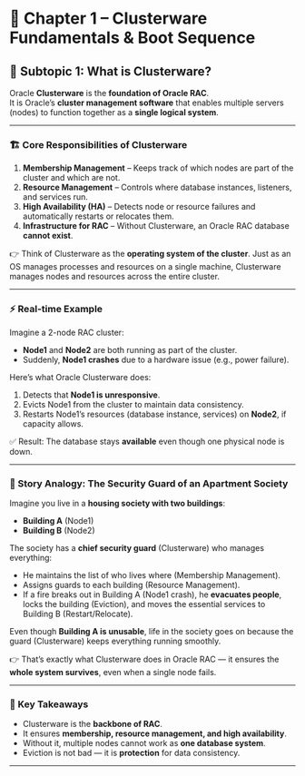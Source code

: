 # 📖 Chapter 1 – Clusterware Fundamentals & Boot Sequence

## 🔹 Subtopic 1: What is Clusterware?

Oracle **Clusterware** is the **foundation of Oracle RAC**.  
It is Oracle’s **cluster management software** that enables multiple servers (nodes) to function together as a **single logical system**.

---

### 🏗️ Core Responsibilities of Clusterware
1. **Membership Management** – Keeps track of which nodes are part of the cluster and which are not.  
2. **Resource Management** – Controls where database instances, listeners, and services run.  
3. **High Availability (HA)** – Detects node or resource failures and automatically restarts or relocates them.  
4. **Infrastructure for RAC** – Without Clusterware, an Oracle RAC database **cannot exist**.

👉 Think of Clusterware as the **operating system of the cluster**. Just as an OS manages processes and resources on a single machine, Clusterware manages nodes and resources across the entire cluster.

---

### ⚡ Real-time Example
Imagine a 2-node RAC cluster:

- **Node1** and **Node2** are both running as part of the cluster.  
- Suddenly, **Node1 crashes** due to a hardware issue (e.g., power failure).  

Here’s what Oracle Clusterware does:  
1. Detects that **Node1 is unresponsive**.  
2. Evicts Node1 from the cluster to maintain data consistency.  
3. Restarts Node1’s resources (database instance, services) on **Node2**, if capacity allows.  

✅ Result: The database stays **available** even though one physical node is down.

---

### 📖 Story Analogy: The Security Guard of an Apartment Society

Imagine you live in a **housing society with two buildings**:  
- **Building A** (Node1)  
- **Building B** (Node2)  

The society has a **chief security guard** (Clusterware) who manages everything:  
- He maintains the list of who lives where (Membership Management).  
- Assigns guards to each building (Resource Management).  
- If a fire breaks out in Building A (Node1 crash), he **evacuates people**, locks the building (Eviction), and moves the essential services to Building B (Restart/Relocate).  

Even though **Building A is unusable**, life in the society goes on because the guard (Clusterware) keeps everything running smoothly.  

👉 That’s exactly what Clusterware does in Oracle RAC — it ensures the **whole system survives**, even when a single node fails.

---

### 📝 Key Takeaways
- Clusterware is the **backbone of RAC**.  
- It ensures **membership, resource management, and high availability**.  
- Without it, multiple nodes cannot work as **one database system**.  
- Eviction is not bad — it is **protection** for data consistency.  

---
